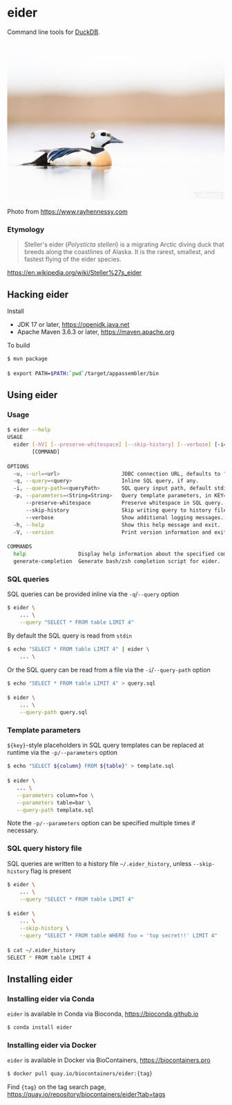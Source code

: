 # eider

Command line tools for [DuckDB](https://duckdb.org).

<br/>

![Photo of Polysticta stelleri, by Ray Hennessy](/images/eider.jpg)

Photo from https://www.rayhennessy.com


### Etymology

> Steller's eider (_Polysticta stelleri_) is a migrating Arctic diving duck that breeds
> along the coastlines of Alaska. It is the rarest, smallest, and fastest flying of the
> eider species.

https://en.wikipedia.org/wiki/Steller%27s_eider


## Hacking eider

Install

 * JDK 17 or later, https://openjdk.java.net
 * Apache Maven 3.6.3 or later, https://maven.apache.org

To build
```bash
$ mvn package

$ export PATH=$PATH:`pwd`/target/appassembler/bin
```

## Using eider

### Usage

```bash
$ eider --help
USAGE
  eider [-hV] [--preserve-whitespace] [--skip-history] [--verbose] [-i=<queryPath>] [-q=<query>] [-u=<url>] [-p=<String=String>]...
        [COMMAND]

OPTIONS
  -u, --url=<url>                    JDBC connection URL, defaults to "jdbc:duckdb:".
  -q, --query=<query>                Inline SQL query, if any.
  -i, --query-path=<queryPath>       SQL query input path, default stdin.
  -p, --parameters=<String=String>   Query template parameters, in KEY=VALUE format. Specify multiple times if necessary.
      --preserve-whitespace          Preserve whitespace in SQL query.
      --skip-history                 Skip writing query to history file.
      --verbose                      Show additional logging messages.
  -h, --help                         Show this help message and exit.
  -V, --version                      Print version information and exit.

COMMANDS
  help                 Display help information about the specified command.
  generate-completion  Generate bash/zsh completion script for eider.
```


### SQL queries

SQL queries can be provided inline via the `-q`/`--query` option
```bash
$ eider \
    ... \
    --query "SELECT * FROM table LIMIT 4"
```

By default the SQL query is read from `stdin`
```bash
$ echo "SELECT * FROM table LIMIT 4" | eider \
    ... \
```

Or the SQL query can be read from a file via the `-i`/`--query-path` option
```bash
$ echo "SELECT * FROM table LIMIT 4" > query.sql

$ eider \
    ... \
    --query-path query.sql
```


### Template parameters

`${key}`-style placeholders in SQL query templates can be replaced at runtime via the `-p/--parameters` option
```bash
$ echo "SELECT ${column} FROM ${table}" > template.sql

$ eider \
   ... \
   --parameters column=foo \
   --parameters table=bar \
   --query-path template.sql
```

Note the `-p/--parameters` option can be specified multiple times if necessary.


### SQL query history file

SQL queries are written to a history file `~/.eider_history`, unless `--skip-history` flag is present
```bash
$ eider \
    ... \
    --query "SELECT * FROM table LIMIT 4"

$ eider \
    ... \
    --skip-history \
    --query "SELECT * FROM table WHERE foo = 'top secret!!' LIMIT 4"

$ cat ~/.eider_history
SELECT * FROM table LIMIT 4
```


## Installing eider

### Installing eider via Conda

`eider` is available in Conda via Bioconda, https://bioconda.github.io

```bash
$ conda install eider
```


### Installing eider via Docker

`eider` is available in Docker via BioContainers, https://biocontainers.pro

```bash
$ docker pull quay.io/biocontainers/eider:{tag}
```

Find `{tag}` on the tag search page, https://quay.io/repository/biocontainers/eider?tab=tags
